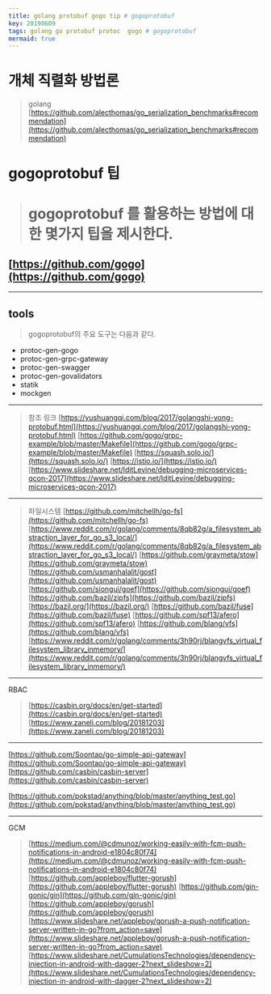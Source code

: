 ```yaml
---
title: golang protobuf gogo tip # gogoprotobuf
key: 20190609
tags: golang go protobuf protoc  gogo # gogoprotobuf
mermaid: true
---
```

# 개체 직렬화 방법론
> golang
> [https://github.com/alecthomas/go_serialization_benchmarks#recommendation](https://github.com/alecthomas/go_serialization_benchmarks#recommendation)
> 
# gogoprotobuf 팁
> # gogoprotobuf 를 활용하는 방법에 대한 몇가지 팁을 제시한다.

## [https://github.com/gogo](https://github.com/gogo)
---
## tools
> gogoprotobuf의 주요 도구는 다음과 같다.
- protoc-gen-gogo
- protoc-gen-grpc-gateway
- protoc-gen-swagger
- protoc-gen-govalidators
- statik
- mockgen

---
> 참조 링크
[https://yushuangqi.com/blog/2017/golangshi-yong-protobuf.html](https://yushuangqi.com/blog/2017/golangshi-yong-protobuf.html)
> [https://github.com/gogo/grpc-example/blob/master/Makefile](https://github.com/gogo/grpc-example/blob/master/Makefile)
> [https://squash.solo.io/](https://squash.solo.io/)
> [https://istio.io/](https://istio.io/)
> [https://www.slideshare.net/IditLevine/debugging-microservices-qcon-2017](https://www.slideshare.net/IditLevine/debugging-microservices-qcon-2017)

---
> 파일시스템
> [https://github.com/mitchellh/go-fs](https://github.com/mitchellh/go-fs)
> [https://www.reddit.com/r/golang/comments/8qb82g/a_filesystem_abstraction_layer_for_go_s3_local/](https://www.reddit.com/r/golang/comments/8qb82g/a_filesystem_abstraction_layer_for_go_s3_local/)
> [https://github.com/graymeta/stow](https://github.com/graymeta/stow)
> [https://github.com/usmanhalalit/gost](https://github.com/usmanhalalit/gost)
> [https://github.com/siongui/goef](https://github.com/siongui/goef)
> [https://github.com/bazil/zipfs](https://github.com/bazil/zipfs)
> [https://bazil.org/](https://bazil.org/)
> [https://github.com/bazil/fuse](https://github.com/bazil/fuse)
> [https://github.com/spf13/afero](https://github.com/spf13/afero)
> [https://github.com/blang/vfs](https://github.com/blang/vfs)
> [https://www.reddit.com/r/golang/comments/3h90rj/blangvfs_virtual_filesystem_library_inmemory/](https://www.reddit.com/r/golang/comments/3h90rj/blangvfs_virtual_filesystem_library_inmemory/)

---
RBAC
> [https://casbin.org/docs/en/get-started](https://casbin.org/docs/en/get-started)
> [https://www.zaneli.com/blog/20181203](https://www.zaneli.com/blog/20181203)

---
[https://github.com/Soontao/go-simple-api-gateway](https://github.com/Soontao/go-simple-api-gateway)
[https://github.com/casbin/casbin-server](https://github.com/casbin/casbin-server)

[https://github.com/pokstad/anything/blob/master/anything_test.go](https://github.com/pokstad/anything/blob/master/anything_test.go)

---
GCM
> [https://medium.com/@cdmunoz/working-easily-with-fcm-push-notifications-in-android-e1804c80f74](https://medium.com/@cdmunoz/working-easily-with-fcm-push-notifications-in-android-e1804c80f74)
> [https://github.com/appleboy/flutter-gorush](https://github.com/appleboy/flutter-gorush)
> [https://github.com/gin-gonic/gin](https://github.com/gin-gonic/gin)
> [https://github.com/appleboy/gorush](https://github.com/appleboy/gorush)
> [https://www.slideshare.net/appleboy/gorush-a-push-notification-server-written-in-go?from_action=save](https://www.slideshare.net/appleboy/gorush-a-push-notification-server-written-in-go?from_action=save)
> [https://www.slideshare.net/CumulationsTechnologies/dependency-injection-in-android-with-dagger-2?next_slideshow=2](https://www.slideshare.net/CumulationsTechnologies/dependency-injection-in-android-with-dagger-2?next_slideshow=2)
